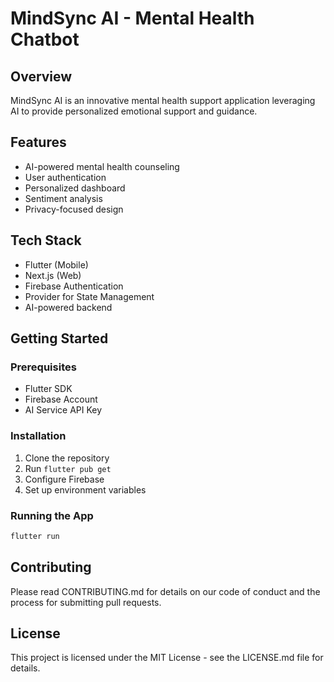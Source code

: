 # MindSync AI - Mental Health Chatbot

## Overview
MindSync AI is an innovative mental health support application leveraging AI to provide personalized emotional support and guidance.

## Features
- AI-powered mental health counseling
- User authentication
- Personalized dashboard
- Sentiment analysis
- Privacy-focused design

## Tech Stack
- Flutter (Mobile)
- Next.js (Web)
- Firebase Authentication
- Provider for State Management
- AI-powered backend

## Getting Started

### Prerequisites
- Flutter SDK
- Firebase Account
- AI Service API Key

### Installation
1. Clone the repository
2. Run `flutter pub get`
3. Configure Firebase
4. Set up environment variables

### Running the App
```bash
flutter run
```

## Contributing
Please read CONTRIBUTING.md for details on our code of conduct and the process for submitting pull requests.

## License
This project is licensed under the MIT License - see the LICENSE.md file for details.